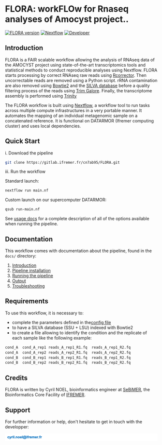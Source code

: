 # **FLORA: workFLOw for Rnaseq analyses of Amocyst project.**.

[![FLORA version](https://img.shields.io/badge/FLORA%20version-beta-red?labelColor=000000)](https://gitlab.ifremer.fr/cn7ab95/FLORA.git)
[![Nextflow](https://img.shields.io/badge/nextflow-%E2%89%A520.10.0-23aa62.svg?labelColor=000000)](https://www.nextflow.io/)
[![Developer](https://img.shields.io/badge/Developer-Cyril%20NOEL-yellow?labelColor=000000)](https://github.com/cnoel-sebimer)

## Introduction

FLORA is a FAIR scalable workflow allowing the analysis of RNAseq data of the AMOCYST project using state-of-the-art transcriptomics tools and statistical methods to conduct reproducible analyses using Nextflow. FLORA starts processing by correct RNAseq raw reads using [Rcorrector](https://gigascience.biomedcentral.com/articles/10.1186/s13742-015-0089-y). Then uncorrectable reads are removed using a Python script. rRNA contamination are also removed using [Bowtie2](http://bowtie-bio.sourceforge.net/bowtie2/index.shtml) and the [SILVA database](https://www.arb-silva.de/) before a quality filtering process of the reads using [Trim Galore](https://www.bioinformatics.babraham.ac.uk/projects/trim_galore/). Finally, the transcriptome assembly is performed using [Trinity](https://github.com/trinityrnaseq/trinityrnaseq) 

The FLORA workflow is built using [Nextflow](https://www.nextflow.io), a workflow tool to run tasks across multiple compute infrastructures in a very portable manner. It automates the mapping of an individual metagenomic sample on a concatenated reference. It is functional on DATARMOR (Ifremer computing cluster) and uses local dependencies.

## Quick Start

i. Download the pipeline

```bash
git clone https://gitlab.ifremer.fr/cn7ab95/FLORA.git
```

iii. Run the workflow

Standard launch:
```bash
nextflow run main.nf
```

Custom launch on our supercomputer DATARMOR:
```bash
qsub run-main.nf
```

See [usage docs](docs/usage.md) for a complete description of all of the options available when running the pipeline.

## Documentation

This workflow comes with documentation about the pipeline, found in the `docs/` directory:

1. [Introduction](docs/usage.md#introduction)
2. [Pipeline installation](docs/usage.md#install-the-pipeline)
3. [Running the pipeline](docs/usage.md#running-the-pipeline)
4. [Output](docs/output.md)
5. [Troubleshooting](docs/troubleshooting.md)

## Requirements

To use this workflow, it is necessary to:
- complete the parameters defined in the[config file](conf/base.config) 
- to have a SILVA database (SSU + LSU) indexed with Bowtie2
- to create a file allowing to identify the condition and the replicate of each sample like the following example:
```bash
cond_A	cond_A_rep1	reads_A_rep1_R1.fq	reads_A_rep1_R2.fq
cond_A	cond_A_rep2	reads_A_rep2_R1.fq	reads_A_rep2_R2.fq
cond_B	cond_B_rep1	reads_B_rep1_R1.fq	reads_B_rep1_R2.fq
cond_B	cond_B_rep2	reads_B_rep2_R1.fq	reads_B_rep2_R2.fq
```

## Credits

FLORA is written by Cyril NOEL, bioinformatics engineer at [SeBiMER](https://ifremer-bioinformatics.github.io/), the Bioinformatics Core Facility of [IFREMER](https://wwz.ifremer.fr/en/).

## Support

For further information or help, don't hesitate to get in touch with the developper: 

![email](assets/cnoel-email.png)
